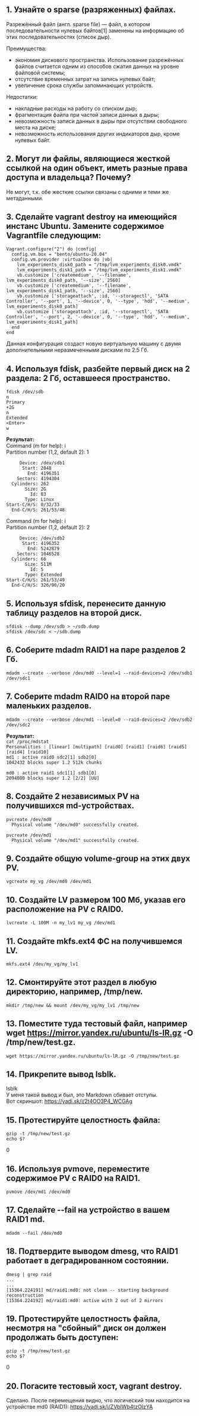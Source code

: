 ## 1. Узнайте о sparse (разряженных) файлах.  
Разрежённый файл (англ. sparse file) — файл, в котором последовательности нулевых байтов[1] заменены на информацию об этих последовательностях (список дыр).

Преимущества:
* экономия дискового пространства. Использование разрежённых файлов считается одним из способов сжатия данных на уровне файловой системы;
* отсутствие временных затрат на запись нулевых байт;
* увеличение срока службы запоминающих устройств.  

Недостатки:   
* накладные расходы на работу со списком дыр;
* фрагментация файла при частой записи данных в дыры;
* невозможность записи данных в дыры при отсутствии свободного места на диске;
* невозможность использования других индикаторов дыр, кроме нулевых байт.
 
## 2. Могут ли файлы, являющиеся жесткой ссылкой на один объект, иметь разные права доступа и владельца? Почему?
Не могут, т.к. обе жесткие ссылки связаны с одними и теми же метаданными.

## 3. Сделайте vagrant destroy на имеющийся инстанс Ubuntu. Замените содержимое Vagrantfile следующим:

    Vagrant.configure("2") do |config|
      config.vm.box = "bento/ubuntu-20.04"
      config.vm.provider :virtualbox do |vb|
        lvm_experiments_disk0_path = "/tmp/lvm_experiments_disk0.vmdk"
        lvm_experiments_disk1_path = "/tmp/lvm_experiments_disk1.vmdk"
        vb.customize ['createmedium', '--filename', lvm_experiments_disk0_path, '--size', 2560]
        vb.customize ['createmedium', '--filename', lvm_experiments_disk1_path, '--size', 2560]
        vb.customize ['storageattach', :id, '--storagectl', 'SATA Controller', '--port', 1, '--device', 0, '--type', 'hdd', '--medium', lvm_experiments_disk0_path]
        vb.customize ['storageattach', :id, '--storagectl', 'SATA Controller', '--port', 2, '--device', 0, '--type', 'hdd', '--medium', lvm_experiments_disk1_path]
      end
    end
Данная конфигурация создаст новую виртуальную машину с двумя дополнительными неразмеченными дисками по 2.5 Гб.

## 4. Используя fdisk, разбейте первый диск на 2 раздела: 2 Гб, оставшееся пространство.
    fdisk /dev/sdb    
    n
    Primary  
    +2G
    n
    Extended  
    <Enter>
    w
    
**Результат:**  
    Command (m for help): i  
Partition number (1,2, default 2): 1  

         Device: /dev/sdb1  
          Start: 2048  
            End: 4196351  
        Sectors: 4194304  
      Cylinders: 262  
           Size: 2G  
             Id: 83  
           Type: Linux  
    Start-C/H/S: 0/32/33  
      End-C/H/S: 261/53/48  
  
Command (m for help): i  
Partition number (1,2, default 2): 2  

         Device: /dev/sdb2  
          Start: 4196352  
            End: 5242879  
        Sectors: 1046528  
      Cylinders: 66  
           Size: 511M  
             Id: 5  
           Type: Extended  
    Start-C/H/S: 261/53/49  
      End-C/H/S: 326/90/20  


## 5. Используя sfdisk, перенесите данную таблицу разделов на второй диск.
    sfdisk --dump /dev/sdb > ~/sdb.dump  
    sfdisk /dev/sdc < ~/sdb.dump  

## 6. Соберите mdadm RAID1 на паре разделов 2 Гб.
    mdadm --create --verbose /dev/md0 --level=1 --raid-devices=2 /dev/sdb1 /dev/sdc1  

## 7. Соберите mdadm RAID0 на второй паре маленьких разделов.
    mdadm --create --verbose /dev/md1 --level=0 --raid-devices=2 /dev/sdb2 /dev/sdc2    
    
**Результат:**      
`cat /proc/mdstat`   
   `Personalities : [linear] [multipath] [raid0] [raid1] [raid6] [raid5] [raid4] [raid10]`  
`md1 : active raid0 sdc2[1] sdb2[0]`  
      `1042432 blocks super 1.2 512k chunks`  
  
`md0 : active raid1 sdc1[1] sdb1[0]`  
      `2094080 blocks super 1.2 [2/2] [UU]`  
      
## 8. Создайте 2 независимых PV на получившихся md-устройствах.  

    pvcreate /dev/md0
      Physical volume "/dev/md0" successfully created.

    pvcreate /dev/md1
      Physical volume "/dev/md1" successfully created.

## 9. Создайте общую volume-group на этих двух PV.  
    vgcreate my_vg /dev/md0 /dev/md1

## 10. Создайте LV размером 100 Мб, указав его расположение на PV с RAID0.
    lvcreate -L 100M -n my_lv1 my_vg /dev/md1

## 11. Создайте mkfs.ext4 ФС на получившемся LV.
    mkfs.ext4 /dev/my_vg/my_lv1

## 12. Смонтируйте этот раздел в любую директорию, например, /tmp/new.
    mkdir /tmp/new && mount /dev/my_vg/my_lv1 /tmp/new

## 13. Поместите туда тестовый файл, например wget https://mirror.yandex.ru/ubuntu/ls-lR.gz -O /tmp/new/test.gz.
    wget https://mirror.yandex.ru/ubuntu/ls-lR.gz -O /tmp/new/test.gz

## 14. Прикрепите вывод lsblk.  
lsblk    
У меня такой вывод и был, это Markdown сбивает отступы.  
Вот скриншот: https://yadi.sk/i/2t4OO3P4_WCGAg
    
## 15. Протестируйте целостность файла:

    gzip -t /tmp/new/test.gz
    echo $?  
0

## 16. Используя pvmove, переместите содержимое PV с RAID0 на RAID1.
    pvmove /dev/md1 /dev/md0

## 17. Сделайте --fail на устройство в вашем RAID1 md.
    mdadm --fail /dev/md0

## 18. Подтвердите выводом dmesg, что RAID1 работает в деградированном состоянии.
    dmesg | grep raid
    ...  
    ...  
    [15364.224191] md/raid1:md0: not clean -- starting background reconstruction
    [15364.224192] md/raid1:md0: active with 2 out of 2 mirrors

## 19. Протестируйте целостность файла, несмотря на "сбойный" диск он должен продолжать быть доступен:

    gzip -t /tmp/new/test.gz
    echo $?
0  

## 20. Погасите тестовый хост, vagrant destroy.
Сделано.  После перемещения видно, что логический том находится на устройстве md0 (RAID1): https://yadi.sk/i/ZVbIWb4tzOlzYA

